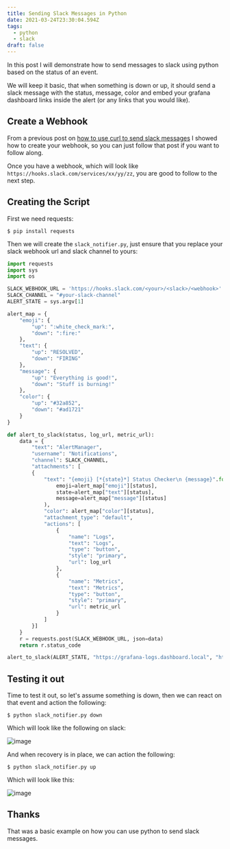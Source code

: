 ```yaml
---
title: Sending Slack Messages in Python
date: 2021-03-24T23:30:04.594Z
tags:
  - python
  - slack
draft: false
---
```

In this post I will demonstrate how to send messages to slack using python based on the status of an event. 

We will keep it basic, that when something is down or up, it should send a slack message with the status, message, color and embed your grafana dashboard links inside the alert (or any links that you would like).

## Create a Webhook

From a previous post on [how to use curl to send slack messages](https://blog.ruanbekker.com/blog/2019/04/18/setup-a-slack-webhook-for-sending-messages-from-applications/) I showed how to create your webhook, so you can just follow that post if you want to follow along.

Once you have a webhook, which will look like `https://hooks.slack.com/services/xx/yy/zz`, you are good to follow to the next step.

## Creating the Script

First we need requests:

```
$ pip install requests
```

Then we will create the `slack_notifier.py`, just ensure that you replace your slack webhook url and slack channel to yours:

```python
import requests
import sys
import os

SLACK_WEBHOOK_URL = 'https://hooks.slack.com/<your>/<slack>/<webhook>'
SLACK_CHANNEL = "#your-slack-channel"
ALERT_STATE = sys.argv[1]

alert_map = {
    "emoji": {
        "up": ":white_check_mark:",
        "down": ":fire:"
    },
    "text": {
        "up": "RESOLVED",
        "down": "FIRING"
    },
    "message": {
        "up": "Everything is good!",
        "down": "Stuff is burning!"
    },
    "color": {
        "up": "#32a852",
        "down": "#ad1721"
    }
}

def alert_to_slack(status, log_url, metric_url):
    data = {
        "text": "AlertManager",
        "username": "Notifications",
        "channel": SLACK_CHANNEL,
        "attachments": [
        {
            "text": "{emoji} [*{state}*] Status Checker\n {message}".format(
                emoji=alert_map["emoji"][status],
                state=alert_map["text"][status],
                message=alert_map["message"][status]
            ),
            "color": alert_map["color"][status],
            "attachment_type": "default",
            "actions": [
                {
                    "name": "Logs",
                    "text": "Logs",
                    "type": "button",
                    "style": "primary",
                    "url": log_url
                },
                {
                    "name": "Metrics",
                    "text": "Metrics",
                    "type": "button",
                    "style": "primary",
                    "url": metric_url
                }
            ]
        }]
    }
    r = requests.post(SLACK_WEBHOOK_URL, json=data)
    return r.status_code

alert_to_slack(ALERT_STATE, "https://grafana-logs.dashboard.local", "https://grafana-metrics.dashboard.local")
```

## Testing it out

Time to test it out, so let's assume something is down, then we can react on that event and action the following:

```
$ python slack_notifier.py down
```

Which will look like the following on slack:

![image](https://user-images.githubusercontent.com/567298/98374881-fdf00880-2049-11eb-9d7f-7599665871db.png)

And when recovery is in place, we can action the following:

```
$ python slack_notifier.py up
```

Which will look like this:

![image](https://user-images.githubusercontent.com/567298/98374958-1eb85e00-204a-11eb-8ab0-c6a8a0640752.png)

## Thanks

That was a basic example on how you can use python to send slack messages.